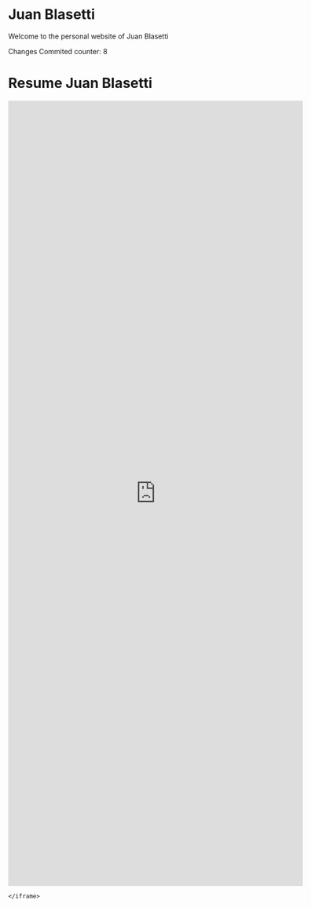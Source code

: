 # Juan Blasetti
Welcome to the personal website of Juan Blasetti 

Changes Commited counter: 8

<!changes are happening rn html>
<html>
  <head>
    <title>Title of the document</title>
  </head>
  <body>
    <h1>Resume Juan Blasetti</h1>
  <iframe src="https://docs.google.com/document/d/e/2PACX-1vRmXuObf50JxGJ4qSLgEEoq__722xGbrKWmDM1nPRdAHzEqqS920OL57fxoOPwrenccnAOnWzFHVEEe/pub?embedded=true" style="width:600px; height:1600px;" frameborder="0"></iframe>

    </iframe>
  </body>
</html>
